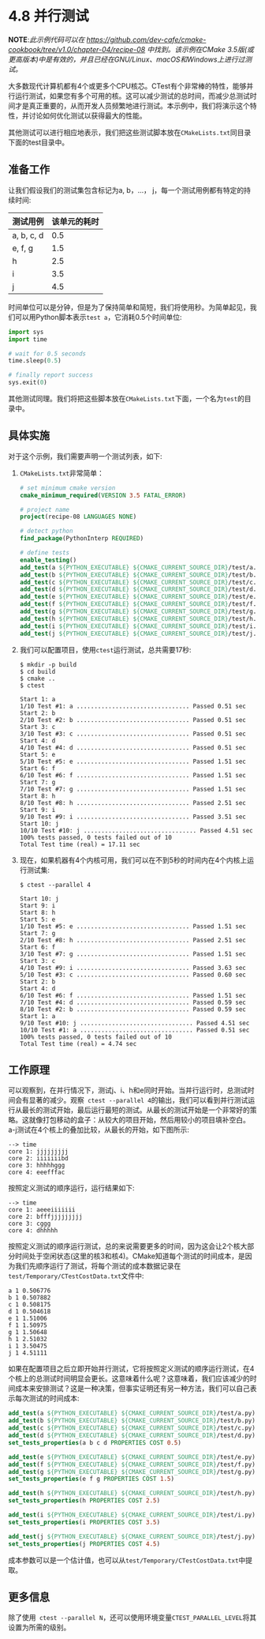 # 4.8 并行测试

**NOTE**:*此示例代码可以在 https://github.com/dev-cafe/cmake-cookbook/tree/v1.0/chapter-04/recipe-08 中找到。该示例在CMake 3.5版(或更高版本)中是有效的，并且已经在GNU/Linux、macOS和Windows上进行过测试。*

大多数现代计算机都有4个或更多个CPU核芯。CTest有个非常棒的特性，能够并行运行测试，如果您有多个可用的核。这可以减少测试的总时间，而减少总测试时间才是真正重要的，从而开发人员频繁地进行测试。本示例中，我们将演示这个特性，并讨论如何优化测试以获得最大的性能。

其他测试可以进行相应地表示，我们把这些测试脚本放在`CMakeLists.txt`同目录下面的test目录中。

## 准备工作

让我们假设我们的测试集包含标记为a, b，…， j，每一个测试用例都有特定的持续时间:

| 测试用例   | 该单元的耗时 |
| ---------- | ------------ |
| a, b, c, d | 0.5          |
| e, f, g    | 1.5          |
| h          | 2.5          |
| i          | 3.5          |
| j          | 4.5          |

时间单位可以是分钟，但是为了保持简单和简短，我们将使用秒。为简单起见，我们可以用Python脚本表示`test a`，它消耗0.5个时间单位:

```python
import sys
import time

# wait for 0.5 seconds
time.sleep(0.5)

# finally report success
sys.exit(0)
```

其他测试同理。我们将把这些脚本放在`CMakeLists.txt`下面，一个名为`test`的目录中。

## 具体实施

对于这个示例，我们需要声明一个测试列表，如下:

1. `CMakeLists.txt`非常简单：

   ```cmake
   # set minimum cmake version
   cmake_minimum_required(VERSION 3.5 FATAL_ERROR)
   
   # project name
   project(recipe-08 LANGUAGES NONE)
   
   # detect python
   find_package(PythonInterp REQUIRED)
   
   # define tests
   enable_testing()
   add_test(a ${PYTHON_EXECUTABLE} ${CMAKE_CURRENT_SOURCE_DIR}/test/a.py)
   add_test(b ${PYTHON_EXECUTABLE} ${CMAKE_CURRENT_SOURCE_DIR}/test/b.py)
   add_test(c ${PYTHON_EXECUTABLE} ${CMAKE_CURRENT_SOURCE_DIR}/test/c.py)
   add_test(d ${PYTHON_EXECUTABLE} ${CMAKE_CURRENT_SOURCE_DIR}/test/d.py)
   add_test(e ${PYTHON_EXECUTABLE} ${CMAKE_CURRENT_SOURCE_DIR}/test/e.py)
   add_test(f ${PYTHON_EXECUTABLE} ${CMAKE_CURRENT_SOURCE_DIR}/test/f.py)
   add_test(g ${PYTHON_EXECUTABLE} ${CMAKE_CURRENT_SOURCE_DIR}/test/g.py)
   add_test(h ${PYTHON_EXECUTABLE} ${CMAKE_CURRENT_SOURCE_DIR}/test/h.py)
   add_test(i ${PYTHON_EXECUTABLE} ${CMAKE_CURRENT_SOURCE_DIR}/test/i.py)
   add_test(j ${PYTHON_EXECUTABLE} ${CMAKE_CURRENT_SOURCE_DIR}/test/j.py)
   ```

2. 我们可以配置项目，使用`ctest`运行测试，总共需要17秒:

   ```shell
   $ mkdir -p build
   $ cd build
   $ cmake ..
   $ ctest
   
   Start 1: a
   1/10 Test #1: a ................................ Passed 0.51 sec
   Start 2: b
   2/10 Test #2: b ................................ Passed 0.51 sec
   Start 3: c
   3/10 Test #3: c ................................ Passed 0.51 sec
   Start 4: d
   4/10 Test #4: d ................................ Passed 0.51 sec
   Start 5: e
   5/10 Test #5: e ................................ Passed 1.51 sec
   Start 6: f
   6/10 Test #6: f ................................ Passed 1.51 sec
   Start 7: g
   7/10 Test #7: g ................................ Passed 1.51 sec
   Start 8: h
   8/10 Test #8: h ................................ Passed 2.51 sec
   Start 9: i
   9/10 Test #9: i ................................ Passed 3.51 sec
   Start 10: j
   10/10 Test #10: j ................................ Passed 4.51 sec
   100% tests passed, 0 tests failed out of 10
   Total Test time (real) = 17.11 sec
   ```

3. 现在，如果机器有4个内核可用，我们可以在不到5秒的时间内在4个内核上运行测试集:

   ```shell
   $ ctest --parallel 4
   
   Start 10: j
   Start 9: i
   Start 8: h
   Start 5: e
   1/10 Test #5: e ................................ Passed 1.51 sec
   Start 7: g
   2/10 Test #8: h ................................ Passed 2.51 sec
   Start 6: f
   3/10 Test #7: g ................................ Passed 1.51 sec
   Start 3: c
   4/10 Test #9: i ................................ Passed 3.63 sec
   5/10 Test #3: c ................................ Passed 0.60 sec
   Start 2: b
   Start 4: d
   6/10 Test #6: f ................................ Passed 1.51 sec
   7/10 Test #4: d ................................ Passed 0.59 sec
   8/10 Test #2: b ................................ Passed 0.59 sec
   Start 1: a
   9/10 Test #10: j ................................ Passed 4.51 sec
   10/10 Test #1: a ................................ Passed 0.51 sec
   100% tests passed, 0 tests failed out of 10
   Total Test time (real) = 4.74 sec
   ```

## 工作原理

可以观察到，在并行情况下，测试j、i、h和e同时开始。当并行运行时，总测试时间会有显著的减少。观察` ctest --parallel 4`的输出，我们可以看到并行测试运行从最长的测试开始，最后运行最短的测试。从最长的测试开始是一个非常好的策略。这就像打包移动的盒子：从较大的项目开始，然后用较小的项目填补空白。a-j测试在4个核上的叠加比较，从最长的开始，如下图所示:

```shell
--> time
core 1: jjjjjjjjj
core 2: iiiiiiibd
core 3: hhhhhggg
core 4: eeefffac
```

按照定义测试的顺序运行，运行结果如下:

```shell
--> time
core 1: aeeeiiiiiii
core 2: bfffjjjjjjjjj
core 3: cggg
core 4: dhhhhh
```

按照定义测试的顺序运行测试，总的来说需要更多的时间，因为这会让2个核大部分时间处于空闲状态(这里的核3和核4)。CMake知道每个测试的时间成本，是因为我们先顺序运行了测试，将每个测试的成本数据记录在`test/Temporary/CTestCostData.txt`文件中:

```shell
a 1 0.506776
b 1 0.507882
c 1 0.508175
d 1 0.504618
e 1 1.51006
f 1 1.50975
g 1 1.50648
h 1 2.51032
i 1 3.50475
j 1 4.51111
```

如果在配置项目之后立即开始并行测试，它将按照定义测试的顺序运行测试，在4个核上的总测试时间明显会更长。这意味着什么呢？这意味着，我们应该减少的时间成本来安排测试？这是一种决策，但事实证明还有另一种方法，我们可以自己表示每次测试的时间成本:

```cmake
add_test(a ${PYTHON_EXECUTABLE} ${CMAKE_CURRENT_SOURCE_DIR}/test/a.py)
add_test(b ${PYTHON_EXECUTABLE} ${CMAKE_CURRENT_SOURCE_DIR}/test/b.py)
add_test(c ${PYTHON_EXECUTABLE} ${CMAKE_CURRENT_SOURCE_DIR}/test/c.py)
add_test(d ${PYTHON_EXECUTABLE} ${CMAKE_CURRENT_SOURCE_DIR}/test/d.py)
set_tests_properties(a b c d PROPERTIES COST 0.5)

add_test(e ${PYTHON_EXECUTABLE} ${CMAKE_CURRENT_SOURCE_DIR}/test/e.py)
add_test(f ${PYTHON_EXECUTABLE} ${CMAKE_CURRENT_SOURCE_DIR}/test/f.py)
add_test(g ${PYTHON_EXECUTABLE} ${CMAKE_CURRENT_SOURCE_DIR}/test/g.py)
set_tests_properties(e f g PROPERTIES COST 1.5)

add_test(h ${PYTHON_EXECUTABLE} ${CMAKE_CURRENT_SOURCE_DIR}/test/h.py)
set_tests_properties(h PROPERTIES COST 2.5)

add_test(i ${PYTHON_EXECUTABLE} ${CMAKE_CURRENT_SOURCE_DIR}/test/i.py)
set_tests_properties(i PROPERTIES COST 3.5)

add_test(j ${PYTHON_EXECUTABLE} ${CMAKE_CURRENT_SOURCE_DIR}/test/j.py)
set_tests_properties(j PROPERTIES COST 4.5)
```

成本参数可以是一个估计值，也可以从`test/Temporary/CTestCostData.txt`中提取。

## 更多信息

除了使用` ctest --parallel N`，还可以使用环境变量`CTEST_PARALLEL_LEVEL`将其设置为所需的级别。

